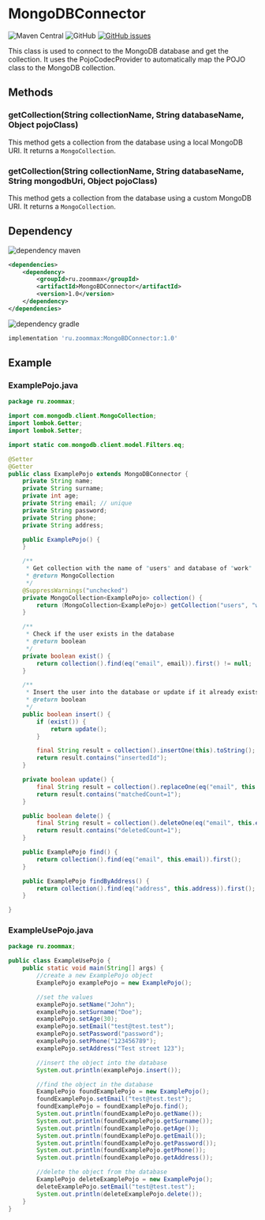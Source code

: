 # MongoDBConnector

![Maven Central](https://img.shields.io/maven-central/v/ru.zoommax/MongoBDConnector?style=plastic)
![GitHub](https://img.shields.io/github/license/ZooMMaX/MongoBDConnector?style=plastic)
[![GitHub issues](https://img.shields.io/github/issues/ZooMMaX/MongoBDConnector?style=plastic)](https://github.com/ZooMMaX/MongoBDConnector/issues)

This class is used to connect to the MongoDB database and get the collection. It uses the PojoCodecProvider to automatically map the POJO class to the MongoDB collection.

## Methods

### getCollection(String collectionName, String databaseName, Object pojoClass)

This method gets a collection from the database using a local MongoDB URI. It returns a `MongoCollection`.

### getCollection(String collectionName, String databaseName, String mongodbUri, Object pojoClass)

This method gets a collection from the database using a custom MongoDB URI. It returns a `MongoCollection`.

## Dependency

![dependency maven](https://img.shields.io/badge/DEPENDENCY-Maven-C71A36?style=plastic&logo=apachemaven)
```xml
<dependencies>
    <dependency>
        <groupId>ru.zoommax</groupId>
        <artifactId>MongoBDConnector</artifactId>
        <version>1.0</version>
    </dependency>
</dependencies>
```

![dependency gradle](https://img.shields.io/badge/DEPENDENCY-Gradle-02303A?style=plastic&logo=gradle)
```groovy
implementation 'ru.zoommax:MongoBDConnector:1.0'
```

## Example

### ExamplePojo.java

```java
package ru.zoommax;

import com.mongodb.client.MongoCollection;
import lombok.Getter;
import lombok.Setter;

import static com.mongodb.client.model.Filters.eq;

@Setter
@Getter
public class ExamplePojo extends MongoDBConnector {
    private String name;
    private String surname;
    private int age;
    private String email; // unique
    private String password;
    private String phone;
    private String address;

    public ExamplePojo() {
    }

    /**
     * Get collection with the name of "users" and database of "work"
     * @return MongoCollection
     */
    @SuppressWarnings("unchecked")
    private MongoCollection<ExamplePojo> collection() {
        return (MongoCollection<ExamplePojo>) getCollection("users", "work", this);
    }

    /**
     * Check if the user exists in the database
     * @return boolean
     */
    private boolean exist() {
        return collection().find(eq("email", email)).first() != null;
    }

    /**
     * Insert the user into the database or update if it already exists
     * @return boolean
     */
    public boolean insert() {
        if (exist()) {
            return update();
        }

        final String result = collection().insertOne(this).toString();
        return result.contains("insertedId");
    }

    private boolean update() {
        final String result = collection().replaceOne(eq("email", this.email), this).toString();
        return result.contains("matchedCount=1");
    }

    public boolean delete() {
        final String result = collection().deleteOne(eq("email", this.email)).toString();
        return result.contains("deletedCount=1");
    }

    public ExamplePojo find() {
        return collection().find(eq("email", this.email)).first();
    }

    public ExamplePojo findByAddress() {
        return collection().find(eq("address", this.address)).first();
    }

}
```

### ExampleUsePojo.java

```java
package ru.zoommax;

public class ExampleUsePojo {
    public static void main(String[] args) {
        //create a new ExamplePojo object
        ExamplePojo examplePojo = new ExamplePojo();

        //set the values
        examplePojo.setName("John");
        examplePojo.setSurname("Doe");
        examplePojo.setAge(30);
        examplePojo.setEmail("test@test.test");
        examplePojo.setPassword("password");
        examplePojo.setPhone("123456789");
        examplePojo.setAddress("Test street 123");

        //insert the object into the database
        System.out.println(examplePojo.insert());

        //find the object in the database
        ExamplePojo foundExamplePojo = new ExamplePojo();
        foundExamplePojo.setEmail("test@test.test");
        foundExamplePojo = foundExamplePojo.find();
        System.out.println(foundExamplePojo.getName());
        System.out.println(foundExamplePojo.getSurname());
        System.out.println(foundExamplePojo.getAge());
        System.out.println(foundExamplePojo.getEmail());
        System.out.println(foundExamplePojo.getPassword());
        System.out.println(foundExamplePojo.getPhone());
        System.out.println(foundExamplePojo.getAddress());

        //delete the object from the database
        ExamplePojo deleteExamplePojo = new ExamplePojo();
        deleteExamplePojo.setEmail("test@test.test");
        System.out.println(deleteExamplePojo.delete());
    }
}
```